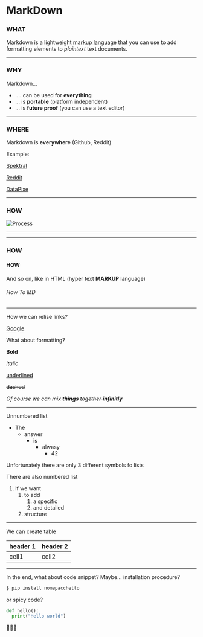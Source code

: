 # MarkDown

### WHAT

Markdown is a lightweight <u>markup language</u> that you can use to add formatting elements to *plaintext* text documents.

---

### WHY

Markdown...

- .... can be used for **everything**
- ... is **portable**  (platform independent)
- ... is **future proof** (you can use a text editor)

---

### WHERE

Markdown is **everywhere** (Github, Reddit)

Example:

[Spektral](https://github.com/danielegrattarola/spektral)

[Reddit](https://www.reddit.com/wiki/markdown)

[DataPixe](https://github.com/gmattie/Data-Pixels)

---

### HOW

![Process](https://d33wubrfki0l68.cloudfront.net/75cdd78aba218a9abbfe91d2ba2cf540a7502d8c/553fa/assets/images/process.png)

---

---

### HOW

<!-- ### HOW ### -->

<!-- H3 Title -->

#### HOW

<!-- #### HOW #### -->

<!-- H4 Title -->

And so on, like in HTML (hyper text **MARKUP** language)

###### How To MD

<!-- ###### How To MD ###### -->

<!-- H6 Title -->

---

<!-- --- -->

How we can relise links?

[Google](google.com)

<!-- [Qua scrivo il testo che voglio "hyperlinkare"](e qua metto il link effettivo) -->

What about formatting?

__Bold__

<!-- __bold__ -->

_italic_

<!-- _italic_ -->

<u>underlined</u>

<!-- <u>underlined</u> -->

~~dashed~~

<!-- ~~dashed~~ -->

_Of course we can mix __things__  ~~together __infinitly__~~_

---

Unnumbered list

- The
  - answer
    - is
      - alwasy
        - 42

Unfortunately there are only 3 different symbols fo lists


There are also numbered list
1. if we want
   1. to add
      1. a specific
      2. and detailed
   2. structure

---

We can create table

| header 1 | header 2 |
| -------- | -------- |
| cell1    | cell2    |

---

In the end, what about code snippet? Maybe... installation procedure?
```bash
$ pip install nomepacchetto
```
or spicy code?
```python
def hello():
  print("Hello world")
```

:eyes::eyes::eyes:
